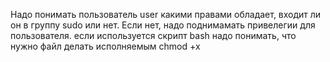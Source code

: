 Надо понимать пользователь user какими правами обладает, входит ли он в группу   sudo или нет. Если нет, надо поднимамать привелегии для пользователя. 
если используется скрипт bash надо понимать, что нужно файл делать исполняемым chmod +x
